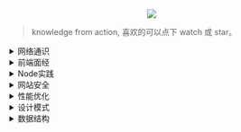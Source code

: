 <div align="center">
  <img src="http://with.muyunyun.cn/f0b8ab78b10ecc0caf5d3745d0385d2a.jpg-muyy">
</div>

> knowledge from action, 喜欢的可以点下 watch 或 star。

<details>
  <summary>网络通识</summary>

- [x] [你不知道的 JavaScript](https://github.com/MuYunyun/blog/issues/2)

</details>

<details>
  <summary>前端面经</summary>

- [x] [你不知道的 JavaScript](https://github.com/MuYunyun/blog/issues/2)

</details>

<details>
  <summary>Node实践</summary>

* [React16.x 特性剪辑](https://github.com/MuYunyun/blog/blob/master/React/React16.x特性剪辑.md)

- [ ] [React 暗器百解](https://github.com/MuYunyun/blog/blob/master/React/React暗器百解.md)
</details>

<details>
  <summary>网站安全</summary>

* [前置准备](https://github.com/MuYunyun/blog/blob/master/React/从0到1实现React/0.前置准备.md)

</details>

<details>
  <summary>性能优化</summary>

* [Button](https://github.com/MuYunyun/blog/blob/master/React/组件开发/Button.md)

</details>

<details>
  <summary>设计模式</summary>

* [Redux 与 Mobx 适用场景](https://github.com/MuYunyun/blog/blob/master/React/相关技术栈/Redux与Mobx适用场景.md)
<sub>[(相关项目)](https://github.com/MuYunyun/reactSPA)
</details>

<details>
  <summary>数据结构</summary>

* [算法复杂度](https://github.com/MuYunyun/blog/blob/master/BasicSkill/algorithm/算法复杂度.md)

> [LeetCode 题解](https://github.com/MuYunyun/blog/blob/master/BasicSkill/LeetCode/README.md)

</details>
